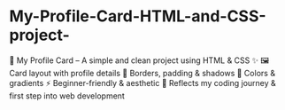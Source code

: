# My-Profile-Card-HTML-and-CSS-project-
📌 My Profile Card – A simple and clean project using HTML &amp; CSS ✨  🖼️ Card layout with profile details  🎨 Borders, padding &amp; shadows  🌈 Colors &amp; gradients  ⚡ Beginner-friendly &amp; aesthetic 🚀 Reflects my coding journey &amp; first step into web development
